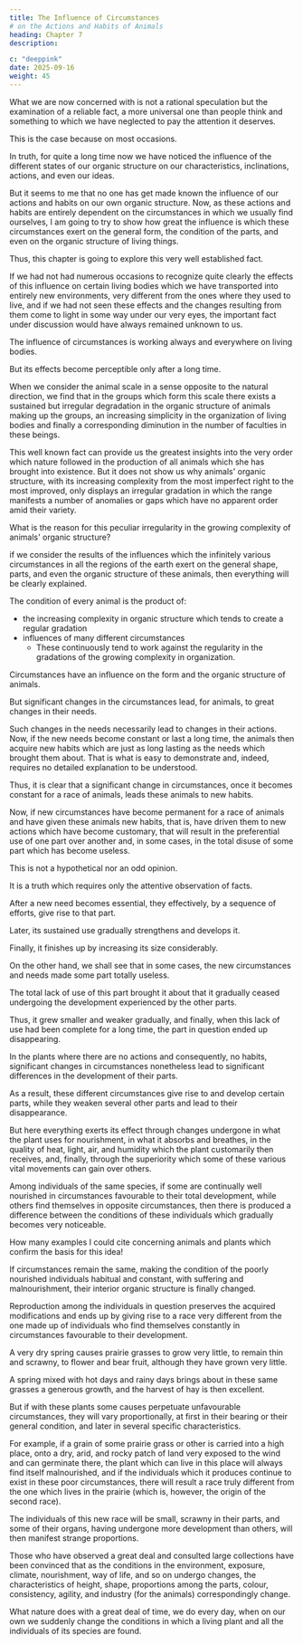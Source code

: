 ```yaml
---
title: The Influence of Circumstances
# on the Actions and Habits of Animals
heading: Chapter 7
description: 

c: "deeppink"
date: 2025-09-16
weight: 45
---
```



<!-- First Part

Considerations of the Natural History of Animals, Their Characteristics, Their Interrelationships, Their Organic Structure, Their Distribution, Their Classification and Their Species -->

 
<!-- The Influence of the Actions and Habits of these Living Bodies As Causes Which Modify Their Organic Structure and Their Parts -->

What we are now concerned with is not a rational speculation but the examination of a reliable fact, a more universal one than people think and something to which we have neglected to pay the attention it deserves. 

This is the case because on most occasions.

 <!-- it is very difficult to recognize. This fact consists of the influence which circumstances exert on the different living things subject to them. -->

In truth, for quite a long time now we have noticed the influence of the different states of our organic structure on our characteristics, inclinations, actions, and even our ideas. 

But it seems to me that no one has get made known the influence of our actions and habits on our own organic structure. Now, as these actions and habits are entirely dependent on the circumstances in which we usually find ourselves, I am going to try to show how great the influence is which these circumstances exert on the general form, the condition of the parts, and even on the organic structure of living things. 

Thus, this chapter is going to explore this very well established fact.


If we had not had numerous occasions to recognize quite clearly the effects of this influence on certain living bodies which we have transported into entirely new environments, very different from the ones where they used to live, and if we had not seen these effects and the changes resulting from them come to light in some way under our very eyes, the important fact under discussion would have always remained unknown to us.

The influence of circumstances is working always and everywhere on living bodies. 

But its effects become perceptible only after a long time.

<!-- Before laying out and examining the proofs for this noteworthy fact (something extremely important for Zoological Philosophy), let us summarize the thread of the ideas with which we started our analysis. -->

When we consider the animal scale in a sense opposite to the natural direction, we find that in the groups which form this scale there exists a sustained but irregular degradation in the organic structure of animals making up the groups, an increasing simplicity in the organization of living bodies and finally a corresponding diminution in the number of faculties in these beings.

This well known fact can provide us the greatest insights into the very order which nature followed in the production of all animals which she has brought into existence. But it does not show us why animals' organic structure, with its increasing complexity from the most imperfect right to the most improved, only displays an irregular gradation in which the range manifests a number of anomalies or gaps which have no apparent order amid their variety.

What is the reason for this peculiar irregularity in the growing complexity of animals' organic structure?

if we consider the results of the influences which the infinitely various circumstances in all the regions of the earth exert on the general shape, parts, and even the organic structure of these animals, then everything will be clearly explained.

The condition of every animal is the product of:
- the increasing complexity in organic structure which tends to create a regular gradation
- influences of many different circumstances
  - These continuously tend to work against the regularity in the gradations of the growing complexity in organization.

Circumstances have an influence on the form and the organic structure of animals. 

<!-- What this means is that by undergoing significant change, the circumstances proportionally alter, over time, both the form and the organic structure itself -->

<!-- True, if someone takes these expressions literally, he would say I was making a mistake. For no matter what the circumstances can be, they do not work to bring about directly any modification whatsoever in the shape and organic structure in animals. -->

But significant changes in the circumstances lead, for animals, to great changes in their needs. 

Such changes in the needs necessarily lead to changes in their actions. Now, if the new needs become constant or last a long time, the animals then acquire new habits which are just as long lasting as the needs which brought them about. That is what is easy to demonstrate and, indeed, requires no detailed explanation to be understood.

Thus, it is clear that a significant change in circumstances, once it becomes constant for a race of animals, leads these animals to new habits.

Now, if new circumstances have become permanent for a race of animals and have given these animals new habits, that is, have driven them to new actions which have become customary, that will result in the preferential use of one part over another and, in some cases, in the total disuse of some part which has become useless.

This is not a hypothetical nor an odd opinion. 

It is a truth which requires only the attentive observation of facts.

After a new need becomes essential, they effectively, by a sequence of efforts, give rise to that part.

Later, its sustained use gradually strengthens and develops it.

Finally, it finishes up by increasing its size considerably. 

On the other hand, we shall see that in some cases, the new circumstances and needs made some part totally useless. 

The total lack of use of this part brought it about that it gradually ceased undergoing the development experienced by the other parts. 

Thus, it grew smaller and weaker gradually, and finally, when this lack of use had been complete for a long time, the part in question ended up disappearing. 

In the plants where there are no actions and consequently, no habits, significant changes in circumstances nonetheless lead to significant differences in the development of their parts. 

As a result, these different circumstances give rise to and develop certain parts, while they weaken several other parts and lead to their disappearance. 

But here everything exerts its effect through changes undergone in what the plant uses for nourishment, in what it absorbs and breathes, in the quality of heat, light, air, and humidity which the plant customarily then receives, and, finally, through the superiority which some of these various vital movements can gain over others.

Among individuals of the same species, if some are continually well nourished in circumstances favourable to their total development, while others find themselves in opposite circumstances, then there is produced a difference between the conditions of these individuals which gradually becomes very noticeable. 

How many examples I could cite concerning animals and plants which confirm the basis for this idea!

If circumstances remain the same, making the condition of the poorly nourished individuals habitual and constant, with suffering and malnourishment, their interior organic structure is finally changed. 

Reproduction among the individuals in question preserves the acquired modifications and ends up by giving rise to a race very different from the one made up of individuals who find themselves constantly in circumstances favourable to their development.

A very dry spring causes prairie grasses to grow very little, to remain thin and scrawny, to flower and bear fruit, although they have grown very little.

A spring mixed with hot days and rainy days brings about in these same grasses a generous growth, and the harvest of hay is then excellent.

But if with these plants some causes perpetuate unfavourable circumstances, they will vary proportionally, at first in their bearing or their general condition, and later in several specific characteristics.

For example, if a grain of some prairie grass or other is carried into a high place, onto a dry, arid, and rocky patch of land very exposed to the wind and can germinate there, the plant which can live in this place will always find itself malnourished, and if the individuals which it produces continue to exist in these poor circumstances, there will result a race truly different from the one which lives in the prairie (which is, however, the origin of the second race). 

The individuals of this new race will be small, scrawny in their parts, and some of their organs, having undergone more development than others, will then manifest strange proportions.

Those who have observed a great deal and consulted large collections have been convinced that as the conditions in the environment, exposure, climate, nourishment, way of life, and so on undergo changes, the characteristics of height, shape, proportions among the parts, colour, consistency, agility, and industry (for the animals) correspondingly change.

What nature does with a great deal of time, we do every day, when on our own we suddenly change the conditions in which a living plant and all the individuals of its species are found.
